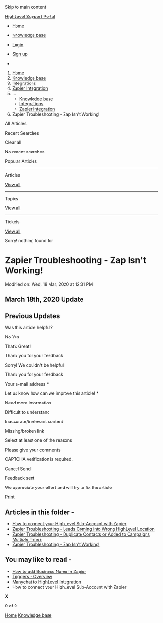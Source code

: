 Skip to main content

[ HighLevel Support Portal ](https://help.gohighlevel.com)

  * [ Home ](/support/home)
  * [ Knowledge base ](/support/solutions)

  * [Login](/support/login)
  * [Sign up](/support/signup)
  * 

  1. [Home](/support/home)
  2. [Knowledge base](/support/solutions)
  3. [Integrations](/support/solutions/48000449584)
  4. [Zapier Integration](/support/solutions/folders/48000666021)
  5. ... 
     * [Knowledge base](/support/solutions)
     * [Integrations](/support/solutions/48000449584)
     * [Zapier Integration](/support/solutions/folders/48000666021)
  6. Zapier Troubleshooting - Zap Isn't Working!

All  Articles 

Recent Searches

Clear all

No recent searches

Popular Articles

* * *

Articles

[View all](/support/search/solutions)

* * *

Topics

[View all](/support/search/topics)

* * *

Tickets

[View all](/support/search/tickets)

Sorry! nothing found for   

# Zapier Troubleshooting - Zap Isn't Working!

Modified on: Wed, 18 Mar, 2020 at 12:31 PM

## March 18th, 2020 Update

## Previous Updates

Was this article helpful?

No  Yes 

That’s Great!

Thank you for your feedback

Sorry! We couldn't be helpful

Thank you for your feedback

Your e-mail address *

Let us know how can we improve this article! *

Need more information 

Difficult to understand 

Inaccurate/irrelevant content 

Missing/broken link 

Select at least one of the reasons 

Please give your comments 

CAPTCHA verification is required. 

Cancel  Send 

Feedback sent

We appreciate your effort and will try to fix the article

[Print](javascript:print\(\))

## Articles in this folder -

  * [How to connect your HighLevel Sub-Account with Zapier](/support/solutions/articles/48000981395-how-to-connect-your-highlevel-sub-account-with-zapier)
  * [Zapier Troubleshooting - Leads Coming into Wrong HighLevel Location](/support/solutions/articles/48000981396-zapier-troubleshooting-leads-coming-into-wrong-highlevel-location)
  * [Zapier Troubleshooting - Duplicate Contacts or Added to Campaigns Multiple Times](/support/solutions/articles/48000981397-zapier-troubleshooting-duplicate-contacts-or-added-to-campaigns-multiple-times)
  * [Zapier Troubleshooting - Zap Isn't Working!](/support/solutions/articles/48000981689-zapier-troubleshooting-zap-isn-t-working-)

## You may like to read -

  * [How to add Business Name in Zapier](/support/solutions/articles/48001164926-how-to-add-business-name-in-zapier)
  * [Triggers - Overview](/support/solutions/articles/48000982202-triggers-overview)
  * [Manychat to HighLevel Integration](/support/solutions/articles/48001158874-manychat-to-highlevel-integration)
  * [How to connect your HighLevel Sub-Account with Zapier](/support/solutions/articles/48000981395-how-to-connect-your-highlevel-sub-account-with-zapier)

**X**

0 of 0 []()

[Home](/support/home) [Knowledge base](/support/solutions)
